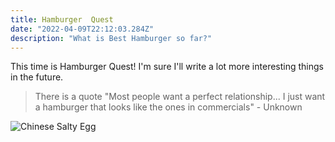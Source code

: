 ```yaml
---
title: Hamburger  Quest 
date: "2022-04-09T22:12:03.284Z"
description: "What is Best Hamburger so far?"
---
```


This time is Hamburger Quest! 
I'm sure I'll write a lot more interesting things in the future.


> There is a quote 
> "Most people want a perfect relationship...
> I just want a hamburger that looks like the ones in commercials" 
>                                               - Unknown 


![Chinese Salty Egg](./salty_egg.jpg)
